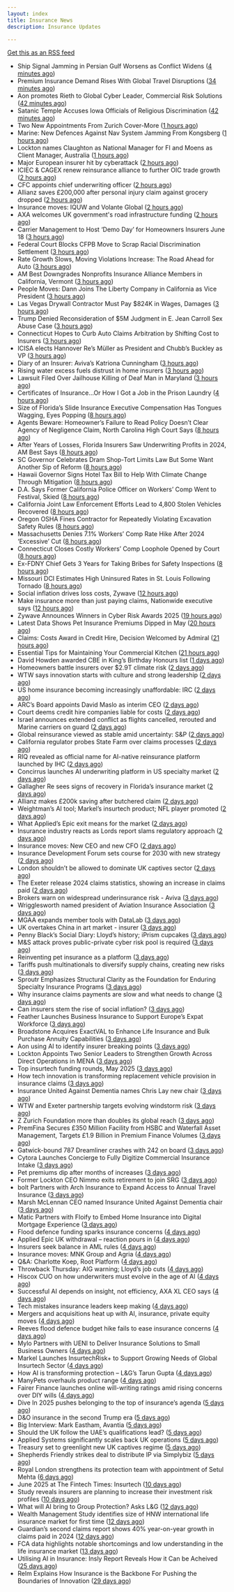```yaml
---
layout: index
title: Insurance News
description: Insurance Updates

---
```


[Get this as an RSS feed](/insurance.rss)

<!-- news_marker starts -->
- Ship Signal Jamming in Persian Gulf Worsens as Conflict Widens ([4 minutes ago](https://www.insurancejournal.com/news/international/2025/06/16/827874.htm))
- Premium Insurance Demand Rises With Global Travel Disruptions ([34 minutes ago](https://www.insurancejournal.com/news/international/2025/06/16/827861.htm))
- Aon promotes Rieth to Global Cyber Leader, Commercial Risk Solutions ([42 minutes ago](https://www.reinsurancene.ws/aon-promotes-rieth-to-global-cyber-leader-commercial-risk-solutions/))
- Satanic Temple Accuses Iowa Officials of Religious Discrimination ([42 minutes ago](https://www.insurancejournal.com/news/midwest/2025/06/16/827081.htm))
- Two New Appointments From Zurich Cover-More ([1 hours ago](https://insurance-edge.net/2025/06/16/two-new-appointments-from-zurich-cover-more/))
- Marine: New Defences Against Nav System Jamming From Kongsberg ([1 hours ago](https://insurance-edge.net/2025/06/16/marine-new-defences-against-nav-system-jamming-from-kongsberg/))
- Lockton names Claughton as National Manager for FI and Moens as Client Manager, Australia ([1 hours ago](https://www.reinsurancene.ws/lockton-names-claughton-as-national-manager-for-fi-and-moens-as-client-manager-australia/))
- Major European insurer hit by cyberattack ([2 hours ago](https://www.insurancebusinessmag.com/uk/news/cyber/major-european-insurer-hit-by-cyberattack-539138.aspx))
- ICIEC & CAGEX renew reinsurance alliance to further OIC trade growth ([2 hours ago](https://www.reinsurancene.ws/iciec-cagex-renew-reinsurance-alliance-to-further-oic-trade-growth/))
- CFC appoints chief underwriting officer ([2 hours ago](https://www.insurancebusinessmag.com/uk/news/breaking-news/cfc-appoints-chief-underwriting-officer-539134.aspx))
- Allianz saves £200,000 after personal injury claim against grocery dropped ([2 hours ago](https://www.insurancebusinessmag.com/uk/news/legal-insights/allianz-saves-200000-after-personal-injury-claim-against-grocery-dropped-539133.aspx))
- Insurance moves: IQUW and Volante Global ([2 hours ago](https://www.insurancebusinessmag.com/uk/news/breaking-news/insurance-moves-iquw-and-volante-global-539130.aspx))
- AXA welcomes UK government's road infrastructure funding ([2 hours ago](https://www.insurancebusinessmag.com/uk/news/auto-motor/axa-welcomes-uk-governments-road-infrastructure-funding-539125.aspx))
- Carrier Management to Host ‘Demo Day’ for Homeowners Insurers June 18 ([3 hours ago](https://www.insurancejournal.com/news/national/2025/06/16/827719.htm))
- Federal Court Blocks CFPB Move to Scrap Racial Discrimination Settlement ([3 hours ago](https://www.insurancejournal.com/news/national/2025/06/16/827714.htm))
- Rate Growth Slows, Moving Violations Increase: The Road Ahead for Auto ([3 hours ago](https://www.insurancejournal.com/news/national/2025/06/16/827711.htm))
- AM Best Downgrades Nonprofits Insurance Alliance Members in California, Vermont ([3 hours ago](https://www.insurancejournal.com/news/west/2025/06/16/827690.htm))
- People Moves: Dann Joins The Liberty Company in California as Vice President ([3 hours ago](https://www.insurancejournal.com/news/west/2025/06/16/826676.htm))
- Las Vegas Drywall Contractor Must Pay $824K in Wages, Damages ([3 hours ago](https://www.insurancejournal.com/news/west/2025/06/16/827027.htm))
- Trump Denied Reconsideration of $5M Judgment in E. Jean Carroll Sex Abuse Case ([3 hours ago](https://www.insurancejournal.com/news/east/2025/06/16/827725.htm))
- Connecticut Hopes to Curb Auto Claims Arbitration by Shifting Cost to Insurers ([3 hours ago](https://www.insurancejournal.com/news/east/2025/06/16/827382.htm))
- ICISA elects Hannover Re’s Müller as President and Chubb’s Buckley as VP ([3 hours ago](https://www.reinsurancene.ws/icisa-elects-hannover-res-muller-as-president-and-chubbs-buckley-as-vp/))
- Diary of an Insurer: Aviva’s Katriona Cunningham ([3 hours ago](https://www.postonline.co.uk/claims/7957489/diary-of-an-insurer-aviva%E2%80%99s-katriona-cunningham))
- Rising water excess fuels distrust in home insurers ([3 hours ago](https://www.postonline.co.uk/personal/7957731/rising-water-excess-fuels-distrust-in-home-insurers))
- Lawsuit Filed Over Jailhouse Killing of Deaf Man in Maryland ([3 hours ago](https://www.insurancejournal.com/news/east/2025/06/16/827337.htm))
- Certificates of Insurance…Or How I Got a Job in the Prison Laundry ([4 hours ago](https://www.insurancejournal.com/magazines/mag-features/2025/06/16/826189.htm))
- Size of Florida’s Slide Insurance Executive Compensation Has Tongues Wagging, Eyes Popping ([8 hours ago](https://www.insurancejournal.com/magazines/mag-features/2025/06/16/827459.htm))
- Agents Beware: Homeowner’s Failure to Read Policy Doesn’t Clear Agency of Negligence Claim, North Carolina High Court Says ([8 hours ago](https://www.insurancejournal.com/magazines/mag-features/2025/06/16/827458.htm))
- After Years of Losses, Florida Insurers Saw Underwriting Profits in 2024, AM Best Says ([8 hours ago](https://www.insurancejournal.com/magazines/mag-features/2025/06/16/827457.htm))
- SC Governor Celebrates Dram Shop-Tort Limits Law But Some Want Another Sip of Reform ([8 hours ago](https://www.insurancejournal.com/magazines/mag-features/2025/06/16/827456.htm))
- Hawaii Governor Signs Hotel Tax Bill to Help With Climate Change Through Mitigation ([8 hours ago](https://www.insurancejournal.com/magazines/mag-features/2025/06/16/827455.htm))
- D.A. Says Former California Police Officer on Workers’ Comp Went to Festival, Skied ([8 hours ago](https://www.insurancejournal.com/magazines/mag-features/2025/06/16/827454.htm))
- California Joint Law Enforcement Efforts Lead to 4,800 Stolen Vehicles Recovered ([8 hours ago](https://www.insurancejournal.com/magazines/mag-features/2025/06/16/827453.htm))
- Oregon OSHA Fines Contractor for Repeatedly Violating Excavation Safety Rules ([8 hours ago](https://www.insurancejournal.com/magazines/mag-features/2025/06/16/827452.htm))
- Massachusetts Denies 7.1% Workers’ Comp Rate Hike After 2024 ‘Excessive’ Cut ([8 hours ago](https://www.insurancejournal.com/magazines/mag-features/2025/06/16/827451.htm))
- Connecticut Closes Costly Workers’ Comp Loophole Opened by Court ([8 hours ago](https://www.insurancejournal.com/magazines/mag-features/2025/06/16/827450.htm))
- Ex-FDNY Chief Gets 3 Years for Taking Bribes for Safety Inspections ([8 hours ago](https://www.insurancejournal.com/magazines/mag-features/2025/06/16/827449.htm))
- Missouri DCI Estimates High Uninsured Rates in St. Louis Following Tornado ([8 hours ago](https://www.insurancejournal.com/magazines/mag-features/2025/06/16/827448.htm))
- Social inflation drives loss costs, Zywave ([12 hours ago](https://www.dig-in.com/news/social-inflation-drives-loss-costs-zywave))
- Make insurance more than just paying claims, Nationwide executive says ([12 hours ago](https://www.dig-in.com/news/make-insurance-more-than-paying-claims-nationwide-exec-says))
- Zywave Announces Winners in Cyber Risk Awards 2025 ([19 hours ago](https://insurance-edge.net/2025/06/15/zywave-announces-winners-in-cyber-risk-awards-2025/))
- Latest Data Shows Pet Insurance Premiums Dipped in May ([20 hours ago](https://insurance-edge.net/2025/06/15/latest-data-shows-pet-insurance-premiums-dipped-in-may/))
- Claims: Costs Award in Credit Hire, Decision Welcomed by Admiral ([21 hours ago](https://insurance-edge.net/2025/06/15/claims-costs-award-in-credit-hire-decision-welcomed-by-admiral/))
- Essential Tips for Maintaining Your Commercial Kitchen ([21 hours ago](https://insurance-edge.net/2025/06/15/essential-tips-for-maintaining-your-commercial-kitchen/))
- David Howden awarded CBE in King’s Birthday Honours list ([1 days ago](https://www.postonline.co.uk/news/7957942/david-howden-awarded-cbe-in-king%E2%80%99s-birthday-honours-list))
- Homeowners battle insurers over $2.9T climate risk ([2 days ago](https://www.dig-in.com/articles/homeowners-battle-insurers-over-2-9t-climate-risk))
- WTW says innovation starts with culture and strong leadership ([2 days ago](https://www.insurancebusinessmag.com/uk/news/sme/wtw-says-innovation-starts-with-culture-and-strong-leadership-539078.aspx))
- US home insurance becoming increasingly unaffordable: IRC ([2 days ago](https://www.reinsurancene.ws/us-home-insurance-becoming-increasingly-unaffordable-irc/))
- ARC’s Board appoints David Maslo as interim CEO ([2 days ago](https://www.reinsurancene.ws/arcs-board-appoints-david-maslo-as-interim-ceo/))
- Court deems credit hire companies liable for costs ([2 days ago](https://www.postonline.co.uk/news/7957939/court-deems-credit-hire-companies-liable-for-costs))
- Israel announces extended conflict as flights cancelled, rerouted and Marine carriers on guard ([2 days ago](https://www.insurancebusinessmag.com/uk/news/breaking-news/israel-announces-extended-conflict-as-flights-cancelled-rerouted-and-marine-carriers-on-guard-539012.aspx))
- Global reinsurance viewed as stable amid uncertainty: S&P ([2 days ago](https://www.reinsurancene.ws/global-reinsurance-viewed-as-stable-amid-uncertainty-sp/))
- California regulator probes State Farm over claims processes ([2 days ago](https://www.dig-in.com/articles/california-regulator-probes-state-farm-over-claims-processes))
- RIQ revealed as official name for AI-native reinsurance platform launched by IHC ([2 days ago](https://www.reinsurancene.ws/riq-revealed-as-official-name-for-ai-native-reinsurance-platform-launched-by-ihc/))
- Concirrus launches AI underwriting platform in US specialty market ([2 days ago](https://www.reinsurancene.ws/concirrus-launches-ai-underwriting-platform-in-us-specialty-market/))
- Gallagher Re sees signs of recovery in Florida’s insurance market ([2 days ago](https://www.reinsurancene.ws/gallagher-re-sees-signs-of-recovery-in-floridas-insurance-market/))
- Allianz makes £200k saving after butchered claim ([2 days ago](https://www.postonline.co.uk/market-access/claims-fraud/7957937/allianz-makes-%C2%A3200k-saving-after-butchered-claim))
- Weightman’s AI tool; Markel’s insurtech product; NFL player promoted ([2 days ago](https://www.postonline.co.uk/news/7957911/weightman%E2%80%99s-ai-tool-markel%E2%80%99s-insurtech-product-nfl-player-promoted))
- What Applied’s Epic exit means for the market ([2 days ago](https://www.postonline.co.uk/commercial/7957935/what-applied%E2%80%99s-epic-exit-means-for-the-market))
- Insurance industry reacts as Lords report slams regulatory approach ([2 days ago](https://www.insurancebusinessmag.com/uk/news/breaking-news/insurance-industry-reacts-as-lords-report-slams-regulatory-approach-538975.aspx))
- Insurance moves: New CEO and new CFO ([2 days ago](https://www.insurancebusinessmag.com/uk/news/breaking-news/insurance-moves-new-ceo-and-new-cfo-538974.aspx))
- Insurance Development Forum sets course for 2030 with new strategy ([2 days ago](https://www.insurancebusinessmag.com/uk/news/breaking-news/insurance-development-forum-sets-course-for-2030-with-new-strategy-538973.aspx))
- London shouldn’t be allowed to dominate UK captives sector ([2 days ago](https://www.postonline.co.uk/commercial/7957933/london-shouldn%E2%80%99t-be-allowed-to-dominate-uk-captives-sector))
- The Exeter release 2024 claims statistics, showing an increase in claims paid ([2 days ago](https://ifamagazine.com/the-exeter-release-2024-claims-statistics-showing-an-increase-in-claims-paid/))
- Brokers warn on widespread underinsurance risk - Aviva ([3 days ago](https://www.insurancebusinessmag.com/uk/news/breaking-news/brokers-warn-on-widespread-underinsurance-risk--aviva-538954.aspx))
- Wrigglesworth named president of Aviation Insurance Association ([3 days ago](https://www.insurancebusinessmag.com/uk/news/breaking-news/wrigglesworth-named-president-of-aviation-insurance-association-538953.aspx))
- MGAA expands member tools with DataLab ([3 days ago](https://www.insurancebusinessmag.com/uk/news/breaking-news/mgaa-expands-member-tools-with-datalab-538952.aspx))
- UK overtakes China in art market - insurer ([3 days ago](https://www.insurancebusinessmag.com/uk/news/breaking-news/uk-overtakes-china-in-art-market--insurer-538951.aspx))
- Penny Black’s Social Diary: Lloyd’s history; iPrism cupcakes ([3 days ago](https://www.postonline.co.uk/people/7957721/penny-black%E2%80%99s-social-diary-lloyd%E2%80%99s-history-iprism-cupcakes))
- M&S attack proves public-private cyber risk pool is required ([3 days ago](https://www.postonline.co.uk/commercial/7957915/ms-attack-proves-public-private-cyber-risk-pool-is-required))
- Reinventing pet insurance as a platform ([3 days ago](https://www.dig-in.com/opinion/reinventing-pet-insurance-as-a-platform))
- Tariffs push multinationals to diversify supply chains, creating new risks ([3 days ago](https://www.insurancebusinessmag.com/uk/news/breaking-news/tariffs-push-multinationals-to-diversify-supply-chains-creating-new-risks-538920.aspx))
- Sproutr Emphasizes Structural Clarity as the Foundation for Enduring Specialty Insurance Programs ([3 days ago](https://www.insurtechinsights.com/sproutr-emphasizes-structural-clarity-as-the-foundation-for-enduring-specialty-insurance-programs/))
- Why insurance claims payments are slow and what needs to change ([3 days ago](https://www.dig-in.com/opinion/why-insurance-claims-payments-are-slow-what-needs-to-change))
- Can insurers stem the rise of social inflation? ([3 days ago](https://www.dig-in.com/news/can-insurers-stem-the-rise-of-social-inflation))
- Feather Launches Business Insurance to Support Europe’s Expat Workforce ([3 days ago](https://www.insurtechinsights.com/feather-launches-business-insurance-to-support-europes-expat-workforce/))
- Broadstone Acquires ExactVAL to Enhance Life Insurance and Bulk Purchase Annuity Capabilities ([3 days ago](https://www.insurtechinsights.com/broadstone-acquires-exactval-to-enhance-life-insurance-and-bulk-purchase-annuity-capabilities/))
- Aon using AI to identify insurer breaking points ([3 days ago](https://www.postonline.co.uk/commercial/7957931/aon-using-ai-to-identify-insurer-breaking-points))
- Lockton Appoints Two Senior Leaders to Strengthen Growth Across Direct Operations in MENA ([3 days ago](https://www.insurtechinsights.com/lockton-appoints-two-senior-leaders-to-strengthen-growth-across-direct-operations-in-mena/))
- Top insurtech funding rounds, May 2025 ([3 days ago](https://www.dig-in.com/news/top-insurtech-funding-rounds-may-2025))
- How tech innovation is transforming replacement vehicle provision in insurance claims ([3 days ago](https://www.insurancebusinessmag.com/uk/news/auto-motor/how-tech-innovation-is-transforming-replacement-vehicle-provision-in-insurance-claims-538851.aspx))
- Insurance United Against Dementia names Chris Lay new chair ([3 days ago](https://www.insurancebusinessmag.com/uk/news/non-profits/insurance-united-against-dementia-names-chris-lay-new-chair-538848.aspx))
- WTW and Exeter partnership targets evolving windstorm risk ([3 days ago](https://www.insurancebusinessmag.com/uk/news/breaking-news/wtw-and-exeter-partnership-targets-evolving-windstorm-risk-538847.aspx))
- Z Zurich Foundation more than doubles its global reach ([3 days ago](https://www.insurancebusinessmag.com/uk/news/non-profits/z-zurich-foundation-more-than-doubles-its-global-reach-538846.aspx))
- PremFina Secures £350 Million Facility from HSBC and Waterfall Asset Management, Targets £1.9 Billion in Premium Finance Volumes ([3 days ago](https://www.insurtechinsights.com/premfina-secures-350-million-facility-from-hsbc-and-waterfall-asset-management-targets-1-9-billion-in-premium-finance-volumes/))
- Gatwick-bound 787 Dreamliner crashes with 242 on board ([3 days ago](https://www.insurancebusinessmag.com/uk/news/breaking-news/gatwickbound-787-dreamliner-crashes-with-242-on-board-538840.aspx))
- Cytora Launches Concierge to Fully Digitize Commercial Insurance Intake ([3 days ago](https://www.insurtechinsights.com/cytora-launches-concierge-to-fully-digitize-commercial-insurance-intake/))
- Pet premiums dip after months of increases ([3 days ago](https://www.postonline.co.uk/personal/7957929/pet-premiums-dip-after-months-of-increases))
- Former Lockton CEO Nimmo exits retirement to join SRG ([3 days ago](https://www.postonline.co.uk/news/7957930/former-lockton-ceo-nimmo-exits-retirement-to-join-srg))
- bolt Partners with Arch Insurance to Expand Access to Annual Travel Insurance ([3 days ago](https://www.insurtechinsights.com/bolt-partners-with-arch-insurance-to-expand-access-to-annual-travel-insurance/))
- Marsh McLennan CEO named Insurance United Against Dementia chair ([3 days ago](https://www.postonline.co.uk/people/7957928/marsh-mclennan-ceo-named-insurance-united-against-dementia-chair))
- Matic Partners with Floify to Embed Home Insurance into Digital Mortgage Experience ([3 days ago](https://www.insurtechinsights.com/matic-partners-with-floify-to-embed-home-insurance-into-digital-mortgage-experience/))
- Flood defence funding sparks insurance concerns ([4 days ago](https://www.insurancebusinessmag.com/uk/news/catastrophe/flood-defence-funding-sparks-insurance-concerns-538821.aspx))
- Applied Epic UK withdrawal – reaction pours in ([4 days ago](https://www.insurancebusinessmag.com/uk/news/technology/applied-epic-uk-withdrawal--reaction-pours-in-538820.aspx))
- Insurers seek balance in AML rules ([4 days ago](https://www.insurancebusinessmag.com/uk/news/life-insurance/insurers-seek-balance-in-aml-rules-538818.aspx))
- Insurance moves: MNK Group and Agria ([4 days ago](https://www.insurancebusinessmag.com/uk/news/breaking-news/insurance-moves-mnk-group-and-agria-538817.aspx))
- Q&A: Charlotte Koep, Root Platform ([4 days ago](https://www.postonline.co.uk/technology/7957566/qa-charlotte-koep-root-platform))
- Throwback Thursday: AIG warning; Lloyd’s job cuts ([4 days ago](https://www.postonline.co.uk/lloyd%E2%80%99slondon/7956730/throwback-thursday-aig-warning-lloyd%E2%80%99s-job-cuts))
- Hiscox CUO on how underwriters must evolve in the age of AI ([4 days ago](https://www.postonline.co.uk/technology/7957894/hiscox-cuo-on-how-underwriters-must-evolve-in-the-age-of-ai))
- Successful AI depends on insight, not efficiency, AXA XL CEO says ([4 days ago](https://www.dig-in.com/news/insight-not-efficiency-makes-ai-successful-axa-ceo-says))
- Tech mistakes insurance leaders keep making ([4 days ago](https://www.dig-in.com/opinion/tech-mistakes-insurance-leaders-keep-making))
- Mergers and acquisitions heat up with AI, insurance, private equity moves ([4 days ago](https://www.insurancebusinessmag.com/uk/news/breaking-news/mergers-and-acquisitions-heat-up-with-ai-insurance-private-equity-moves-538787.aspx))
- Reeves flood defence budget hike fails to ease insurance concerns ([4 days ago](https://www.postonline.co.uk/personal/7957925/reeves-flood-defence-budget-hike-fails-to-ease-insurance-concerns))
- Mylo Partners with UENI to Deliver Insurance Solutions to Small Business Owners ([4 days ago](https://www.insurtechinsights.com/mylo-partners-with-ueni-to-deliver-insurance-solutions-to-small-business-owners/))
- Markel Launches InsurtechRisk+ to Support Growing Needs of Global Insurtech Sector ([4 days ago](https://www.insurtechinsights.com/markel-launches-insurtechrisk-to-support-growing-needs-of-global-insurtech-sector/))
- How AI is transforming protection – L&G’s Tarun Gupta ([4 days ago](https://ifamagazine.com/what-does-ai-mean-for-digital-health-and-wellbeing/))
- ManyPets overhauls product range ([4 days ago](https://www.postonline.co.uk/news/7957921/manypets-overhauls-product-range))
- Fairer Finance launches online will-writing ratings amid rising concerns over DIY wills ([4 days ago](https://ifamagazine.com/fairer-finance-launches-online-will-writing-ratings-amid-rising-concerns-over-diy-wills/))
- Dive In 2025 pushes belonging to the top of insurance’s agenda ([5 days ago](https://www.postonline.co.uk/news/7957904/dive-in-2025-pushes-belonging-to-the-top-of-insurance%E2%80%99s-agenda))
- D&O insurance in the second Trump era ([5 days ago](https://www.postonline.co.uk/commercial/7957858/do-insurance-in-the-second-trump-era))
- Big Interview: Mark Eastham, Avantia ([5 days ago](https://www.postonline.co.uk/personal/7957718/big-interview-mark-eastham-avantia))
- Should the UK follow the UAE’s qualifications lead? ([5 days ago](https://www.postonline.co.uk/people/7957500/should-the-uk-follow-the-uae%E2%80%99s-qualifications-lead))
- Applied Systems significantly scales back UK operations ([5 days ago](https://www.postonline.co.uk/news/7957918/applied-systems-significantly-scales-back-uk-operations))
- Treasury set to greenlight new UK captives regime ([5 days ago](https://www.postonline.co.uk/commercial/7957917/treasury-set-to-greenlight-new-uk-captives-regime))
- Shepherds Friendly strikes deal to distribute IP via Simplybiz ([5 days ago](https://ifamagazine.com/shepherds-friendly-strikes-deal-to-distribute-ip-via-simplybiz/))
- Royal London strengthens its protection team with appointment of Setul Mehta ([6 days ago](https://ifamagazine.com/royal-london-strengthens-its-protection-team-with-appointment-of-setul-mehta/))
- June 2025 at The Fintech Times: Insurtech ([10 days ago](https://thefintechtimes.com/june-2025-at-the-fintech-times-insurtech/))
- Study reveals insurers are planning to increase their investment risk profiles ([10 days ago](https://ifamagazine.com/study-reveals-insurers-are-planning-to-increase-their-investment-risk-profiles/))
- What will AI bring to Group Protection? Asks L&G ([12 days ago](https://ifamagazine.com/what-will-ai-bring-to-group-protection-asks-lg/))
- Wealth Management Study identifies size of HNW international life insurance market for first time ([12 days ago](https://ifamagazine.com/wealth-management-study-identifies-size-of-hnw-international-life-insurance-market-for-first-time/))
- Guardian’s second claims report shows 40% year-on-year growth in claims paid in 2024 ([12 days ago](https://ifamagazine.com/guardians-second-claims-report-show-40-year-on-year-growth-in-claims-paid-in-2024/))
- FCA data highlights notable shortcomings and low understanding in the life insurance market ([13 days ago](https://ifamagazine.com/fca-data-highlights-notable-shortcomings-and-low-understanding-in-the-life-insurance-market/))
- Utilising AI in Insurance: Insly Report Reveals How it Can be Acheived ([25 days ago](https://thefintechtimes.com/utilising-ai-in-insurance-insly-report-reveals-how-it-can-be-acheived/))
- Relm Explains How Insurance is the Backbone For Pushing the Boundaries of Innovation ([29 days ago](https://thefintechtimes.com/relm-explains-how-insurance-is-the-backbone-for-pushing-the-boundaries-of-innovation/))

<!-- news_marker ends -->